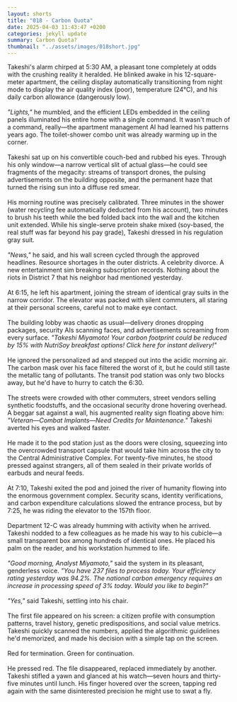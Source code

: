 ```yaml
---
layout: shorts
title: "018 - Carbon Quota"
date: 2025-04-03 11:43:47 +0200
categories: jekyll update
summary: Carbon Quota?
thumbnail: "../assets/images/018short.jpg"
---
```


Takeshi's alarm chirped at 5:30 AM, a pleasant tone completely at odds with the crushing reality it heralded. He blinked awake in his 12-square-meter apartment, the ceiling display automatically transitioning from night mode to display the air quality index (poor), temperature (24°C), and his daily carbon allowance (dangerously low).<br>
<br>
_"Lights,"_ he mumbled, and the efficient LEDs embedded in the ceiling panels illuminated his entire home with a single command. It wasn't much of a command, really—the apartment management AI had learned his patterns years ago. The toilet-shower combo unit was already warming up in the corner.<br>
<br>
Takeshi sat up on his convertible couch-bed and rubbed his eyes. Through his only window—a narrow vertical slit of actual glass—he could see fragments of the megacity: streams of transport drones, the pulsing advertisements on the building opposite, and the permanent haze that turned the rising sun into a diffuse red smear.<br>
<br>
His morning routine was precisely calibrated. Three minutes in the shower (water recycling fee automatically deducted from his account), two minutes to brush his teeth while the bed folded back into the wall and the kitchen unit extended. While his single-serve protein shake mixed (soy-based, the real stuff was far beyond his pay grade), Takeshi dressed in his regulation gray suit.<br>
<br>
_"News,"_ he said, and his wall screen cycled through the approved headlines. Resource shortages in the outer districts. A celebrity divorce. A new entertainment sim breaking subscription records. Nothing about the riots in District 7 that his neighbor had mentioned yesterday.<br>
<br>
At 6:15, he left his apartment, joining the stream of identical gray suits in the narrow corridor. The elevator was packed with silent commuters, all staring at their personal screens, careful not to make eye contact.<br>
<br>
The building lobby was chaotic as usual—delivery drones dropping packages, security AIs scanning faces, and advertisements screaming from every surface. _"Takeshi Miyamoto! Your carbon footprint could be reduced by 15% with NutriSoy breakfast options! Click here for instant delivery!"_<br>
<br>
He ignored the personalized ad and stepped out into the acidic morning air. The carbon mask over his face filtered the worst of it, but he could still taste the metallic tang of pollutants. The transit pod station was only two blocks away, but he'd have to hurry to catch the 6:30.<br>
<br>
The streets were crowded with other commuters, street vendors selling synthetic foodstuffs, and the occasional security drone hovering overhead. A beggar sat against a wall, his augmented reality sign floating above him: _"Veteran—Combat Implants—Need Credits for Maintenance."_ Takeshi averted his eyes and walked faster.<br>
<br>
He made it to the pod station just as the doors were closing, squeezing into the overcrowded transport capsule that would take him across the city to the Central Administrative Complex. For twenty-five minutes, he stood pressed against strangers, all of them sealed in their private worlds of earbuds and neural feeds.<br>
<br>
At 7:10, Takeshi exited the pod and joined the river of humanity flowing into the enormous government complex. Security scans, identity verifications, and carbon expenditure calculations slowed the entrance process, but by 7:25, he was riding the elevator to the 157th floor.<br>
<br>
Department 12-C was already humming with activity when he arrived. Takeshi nodded to a few colleagues as he made his way to his cubicle—a small transparent box among hundreds of identical ones. He placed his palm on the reader, and his workstation hummed to life.<br>
<br>
_"Good morning, Analyst Miyamoto,"_ said the system in its pleasant, genderless voice. _"You have 237 files to process today. Your efficiency rating yesterday was 94.2%. The national carbon emergency requires an increase in processing speed of 3% today. Would you like to begin?"_<br>
<br>
_"Yes,"_ said Takeshi, settling into his chair.<br>
<br>
The first file appeared on his screen: a citizen profile with consumption patterns, travel history, genetic predispositions, and social value metrics. Takeshi quickly scanned the numbers, applied the algorithmic guidelines he'd memorized, and made his decision with a simple tap on the screen.<br>
<br>
Red for termination. Green for continuation.<br>
<br>
He pressed red. The file disappeared, replaced immediately by another. Takeshi stifled a yawn and glanced at his watch—seven hours and thirty-five minutes until lunch. His finger hovered over the screen, tapping red again with the same disinterested precision he might use to swat a fly.<br>

